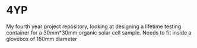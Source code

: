 # 4YP
My fourth year project repository, looking at designing a lifetime testing container for a 30mm*30mm organic solar cell sample.
Needs to fit inside a glovebox of 150mm diameter
